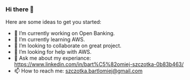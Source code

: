 ### Hi there 👋
Here are some ideas to get you started:

- 🔭 I’m currently working on Open Banking.
- 🌱 I’m currently learning AWS.
- 👯 I’m looking to collaborate on great project.
- 🤔 I’m looking for help with AWS.
- 💬 Ask me about my experiance: https://www.linkedin.com/in/bart%C5%82omiej-szczotka-0b83b463/
- 📫 How to reach me: szczotka.bartlomiej@gmail.com
